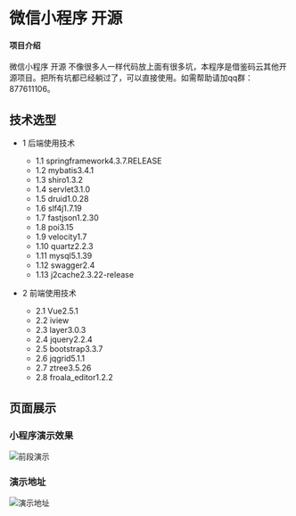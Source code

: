 # 微信小程序 开源

#### 项目介绍
微信小程序 开源  不像很多人一样代码放上面有很多坑，本程序是借鉴码云其他开源项目。把所有坑都已经躺过了，可以直接使用。如需帮助请加qq群：877611106。

## 技术选型
* 1 后端使用技术
    * 1.1 springframework4.3.7.RELEASE
    * 1.2 mybatis3.4.1
    * 1.3 shiro1.3.2
    * 1.4 servlet3.1.0
    * 1.5 druid1.0.28
    * 1.6 slf4j1.7.19
    * 1.7 fastjson1.2.30
    * 1.8 poi3.15
    * 1.9 velocity1.7
    * 1.10 quartz2.2.3
    * 1.11 mysql5.1.39
    * 1.12 swagger2.4
    * 1.13 j2cache2.3.22-release
        
* 2 前端使用技术
    * 2.1 Vue2.5.1
    * 2.2 iview
    * 2.3 layer3.0.3
    * 2.4 jquery2.2.4
    * 2.5 bootstrap3.3.7
    * 2.6 jqgrid5.1.1
    * 2.7 ztree3.5.26
    * 2.8 froala_editor1.2.2

## 页面展示
### 小程序演示效果
![](http://pgf1db9j6.bkt.clouddn.com/6.jpg "前段演示")
### 演示地址
![](http://pgf1db9j6.bkt.clouddn.com/Advertisement4.jpg "演示地址")